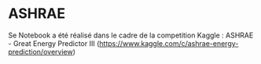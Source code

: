 # ASHRAE

Se Notebook a été réalisé dans le cadre de la competition Kaggle : ASHRAE - Great Energy Predictor III (https://www.kaggle.com/c/ashrae-energy-prediction/overview)
